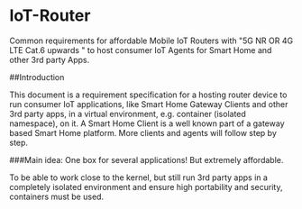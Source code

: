 # IoT-Router
Common requirements for affordable Mobile IoT Routers with "5G NR OR 4G LTE Cat.6 upwards " to host consumer IoT Agents for Smart Home and other 3rd party Apps.

##Introduction

This document is a requirement specification for a hosting router device to run consumer IoT applications, like Smart Home Gateway Clients and other 3rd party apps, in a virtual environment, e.g. container (isolated namespace), on it. A Smart Home Client is a well known part of a gateway based Smart Home platform. More clients and agents will follow step by step.

###Main idea: One box for several applications! But extremely affordable. 

To be able to work close to the kernel, but still run 3rd party apps in a completely isolated environment and ensure high portability and security, containers must be used. 
